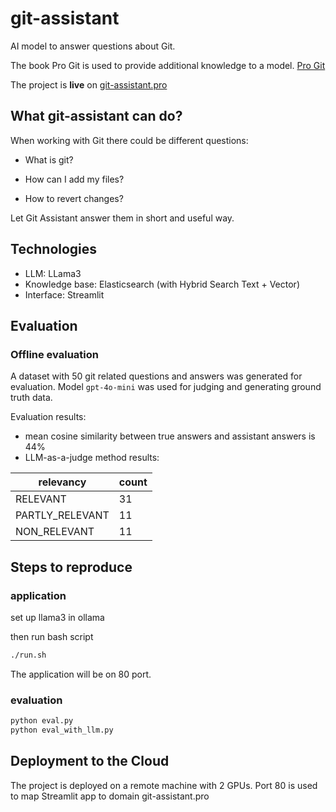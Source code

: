 # git-assistant

AI model to answer questions about Git.

The book Pro Git is used to provide additional knowledge to a model. [Pro Git](https://git-scm.com/book/en/v2)

The project is **live** on [git-assistant.pro](http://git-assistant.pro/)

## What git-assistant can do?

When working with Git there could be different questions:

- What is git?

- How can I add my files?

- How to revert changes?


Let Git Assistant answer them in short and useful way. 


## Technologies

* LLM: LLama3
* Knowledge base: Elasticsearch (with Hybrid Search Text + Vector)
* Interface: Streamlit

## Evaluation

### Offline evaluation
A dataset with 50 git related questions and answers was generated for evaluation.
Model `gpt-4o-mini` was used for judging and generating ground truth data.

Evaluation results:
* mean cosine similarity between true answers and assistant answers is 44%
* LLM-as-a-judge method results:

|relevancy|count|
|--------|----|
|RELEVANT|31|
|PARTLY_RELEVANT|11|
|NON_RELEVANT|11|

## Steps to reproduce

### application

set up llama3 in ollama

then run bash script
``` bash
./run.sh
```
The application will be on 80 port.

### evaluation

``` bash
python eval.py
python eval_with_llm.py
```

## Deployment to the Cloud

The project is deployed on a remote machine with 2 GPUs.
Port 80 is used to map Streamlit app to domain git-assistant.pro
